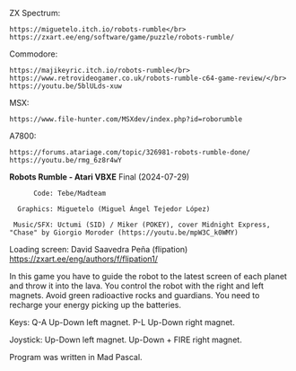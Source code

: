 ZX Spectrum:

    https://miguetelo.itch.io/robots-rumble</br> 
    https://zxart.ee/eng/software/game/puzzle/robots-rumble/

Commodore:

    https://majikeyric.itch.io/robots-rumble</br>
    https://www.retrovideogamer.co.uk/robots-rumble-c64-game-review/</br>
    https://youtu.be/5blULds-xuw

MSX:

    https://www.file-hunter.com/MSXdev/index.php?id=roborumble

A7800:

    https://forums.atariage.com/topic/326981-robots-rumble-done/
    https://youtu.be/rmg_6z8r4wY


**Robots Rumble - Atari VBXE** Final (2024-07-29)

          Code: Tebe/Madteam

      Graphics: Miguetelo (Miguel Ángel Tejedor López)

     Music/SFX: Uctumi (SID) / Miker (POKEY), cover Midnight Express, "Chase" by Giorgio Moroder (https://youtu.be/mpW3C_k0WMY)

Loading screen: David Saavedra Peña (flipation) https://zxart.ee/eng/authors/f/flipation1/


In this game you have to guide the robot to the latest screen of each planet and throw it into the lava.
You control the robot with the right and left magnets. Avoid green radioactive rocks and guardians.
You need to recharge your energy picking up the batteries.

Keys: Q-A Up-Down left magnet. P-L Up-Down right magnet.

Joystick: Up-Down left magnet. Up-Down + FIRE right magnet.

Program was written in Mad Pascal.
